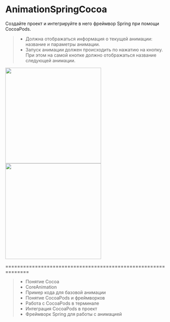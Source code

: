 # AnimationSpringCocoa

Создайте проект и интегрируйте в него фреймвор Spring при помощи CocoaPods.

> + Должна отображаться информация о текущей анимации: название и параметры анимации.
> + Запуск анимации должен происходить по нажатию на кнопку. При этом на самой кнопке должно отображаться название следующей анимации.

<img src = "https://user-images.githubusercontent.com/101284761/167237991-635342ed-35d2-4bda-906d-f23ca1408055.png" width = "300"> <img src = "https://user-images.githubusercontent.com/101284761/167237995-0f6b1d19-91d9-4964-a907-7d3fde37f522.png" width = "300">


==============================================================

> + Понятие Cocoa
> + CoreAnimation
> + Пример кода для базовой анимации
> + Понятие CocoaPods и фреймворков
> + Работа с CocoaPods в терминале
> + Интеграция CocoaPods в проект
> + Фреймворк Spring для работы с анимацией
